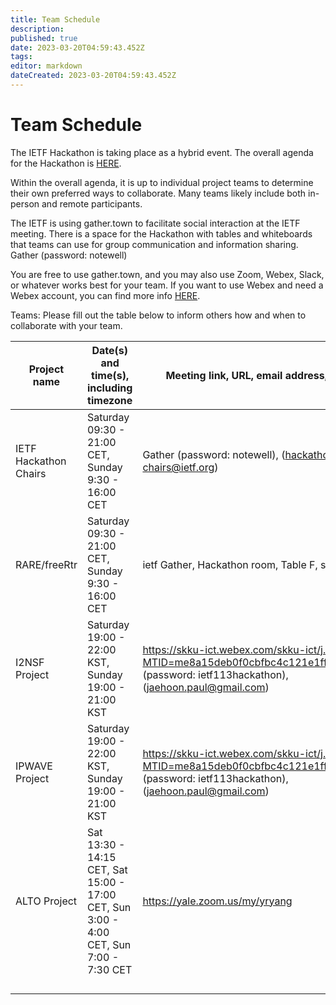 ```yaml
---
title: Team Schedule
description: 
published: true
date: 2023-03-20T04:59:43.452Z
tags: 
editor: markdown
dateCreated: 2023-03-20T04:59:43.452Z
---
```


# Team Schedule
The IETF Hackathon is taking place as a hybrid event. The overall agenda for the Hackathon is [HERE](/meeting/113/hackathon).

Within the overall agenda, it is up to individual project teams to determine their own preferred ways to collaborate. Many teams likely include both in-person and remote participants.

The IETF is using gather.town to facilitate social interaction at the IETF meeting. There is a space for the Hackathon with tables and whiteboards that teams can use for group communication and information sharing. ​Gather (password: notewell)

You are free to use gather.town, and you may also use Zoom, Webex, Slack, or whatever works best for your team. If you want to use Webex and need a Webex account, you can find more info [HERE](/meeting/113/hackathon).

Teams: Please fill out the table below to inform others how and when to collaborate with your team.

| Project name          | Date(s) and time(s), including timezone                                                | Meeting link, URL, email address, etc.                                                                                                  |
|-----------------------|----------------------------------------------------------------------------------------|-----------------------------------------------------------------------------------------------------------------------------------------|
| IETF Hackathon Chairs | Saturday 09:30 - 21:00 CET, Sunday 9:30 - 16:00 CET                                    | Gather (password: notewell), (hackathon-chairs@ietf.org)                                                                                |
| RARE/freeRtr          | Saturday 09:30 - 21:00 CET, Sunday 9:30 - 16:00 CET                                    | ietf Gather, Hackathon room, Table F, see above                                                                                         |
| I2NSF Project         | Saturday 19:00 - 22:00 KST, Sunday 19:00 - 21:00 KST                                   | https://skku-ict.webex.com/skku-ict/j.php?MTID=me8a15deb0f0cbfbc4c121e1ffd946e95 (password: ietf113hackathon), (jaehoon.paul@gmail.com) |
| IPWAVE Project        | Saturday 19:00 - 22:00 KST, Sunday 19:00 - 21:00 KST                                   | https://skku-ict.webex.com/skku-ict/j.php?MTID=me8a15deb0f0cbfbc4c121e1ffd946e95 (password: ietf113hackathon), (jaehoon.paul@gmail.com) |
| ALTO Project          | Sat 13:30 - 14:15 CET, Sat 15:00 - 17:00 CET, Sun 3:00 - 4:00 CET, Sun 7:00 - 7:30 CET | https://yale.zoom.us/my/yryang                                                                                                          |
|                       |                                                                                        |                                                                                                                                         |
|                       |                                                                                        |                                                                                                                                         |
|                       |                                                                                        |                                                                                                                                         |
|                       |                                                                                        |                                                                                                                                         |